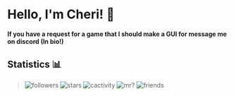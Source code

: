 # Hello, I'm Cheri! 👋

**If you have a request for a game that I should make a GUI for message me on discord (In bio!)**

## Statistics 📊

> ![followers](https://img.shields.io/github/followers/CheriBerrie?color=red&label=Followers&logo=github&style=for-the-badge) ![stars](https://img.shields.io/github/stars/CheriBerrie?color=red&logo=github&style=for-the-badge) ![cactivity](https://img.shields.io/github/commit-activity/m/CheriBerrie/Berries-Scripts?color=green&logo=github&style=for-the-badge) ![mr?](https://img.shields.io/badge/Moderated%20Repositories-Yes!-brightgreen?logo=github&style=for-the-badge) ![friends](https://img.shields.io/badge/Friends-9-green?style=for-the-badge&logo=discord&logoColor=white)
